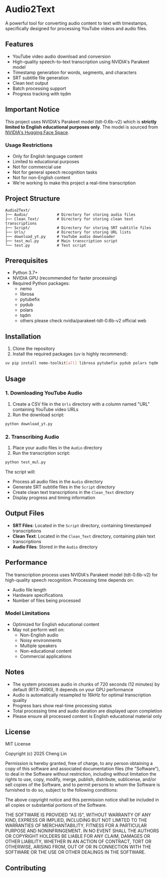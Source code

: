 # Audio2Text

A powerful tool for converting audio content to text with timestamps, specifically designed for processing YouTube videos and audio files.

## Features

- YouTube video audio download and conversion
- High-quality speech-to-text transcription using NVIDIA's Parakeet model
- Timestamp generation for words, segments, and characters
- SRT subtitle file generation
- Clean text output
- Batch processing support
- Progress tracking with tqdm

## Important Notice

This project uses NVIDIA's Parakeet model (tdt-0.6b-v2) which is **strictly limited to English educational purposes only**. The model is sourced from [NVIDIA's Hugging Face Space](https://huggingface.co/spaces/nvidia/parakeet-tdt-0.6b-v2).

### Usage Restrictions
- Only for English language content
- Limited to educational purposes
- Not for commercial use
- Not for general speech recognition tasks
- Not for non-English content
- We're working to make this project a real-time transcription

## Project Structure

```
Audio2Text/
├── Audio/             # Directory for storing audio files
├── Clean_Text/        # Directory for storing clean text transcriptions
├── Script/            # Directory for storing SRT subtitle files
├── Urls/              # Directory for storing URL lists
├── download_yt.py     # YouTube audio downloader
├── test_mul.py        # Main transcription script
└── test.py            # Test script
```

## Prerequisites

- Python 3.7+
- NVIDIA GPU (recommended for faster processing)
- Required Python packages:
  - nemo
  - librosa
  - pytubefix
  - pydub
  - polars
  - tqdm
  - others please check nvidia/parakeet-tdt-0.6b-v2 official web

## Installation

1. Clone the repository
2. Install the required packages (uv is highly recommend):
```bash
uv pip install nemo-toolkit[all] librosa pytubefix pydub polars tqdm
```

## Usage

### 1. Downloading YouTube Audio

1. Create a CSV file in the `Urls` directory with a column named "URL" containing YouTube video URLs
2. Run the download script:
```bash
python download_yt.py
```

### 2. Transcribing Audio

1. Place your audio files in the `Audio` directory
2. Run the transcription script:
```bash
python test_mul.py
```

The script will:
- Process all audio files in the `Audio` directory
- Generate SRT subtitle files in the `Script` directory
- Create clean text transcriptions in the `Clean_Text` directory
- Display progress and timing information

## Output Files

- **SRT Files**: Located in the `Script` directory, containing timestamped transcriptions
- **Clean Text**: Located in the `Clean_Text` directory, containing plain text transcriptions
- **Audio Files**: Stored in the `Audio` directory

## Performance

The transcription process uses NVIDIA's Parakeet model (tdt-0.6b-v2) for high-quality speech recognition. Processing time depends on:
- Audio file length
- Hardware specifications
- Number of files being processed

### Model Limitations
- Optimized for English educational content
- May not perform well on:
  - Non-English audio
  - Noisy environments
  - Multiple speakers
  - Non-educational content
  - Commercial applications

## Notes

- The system processes audio in chunks of 720 seconds (12 minutes) by default (RTX-4090), It depends on your GPU performance
- Audio is automatically resampled to 16kHz for optimal transcription quality
- Progress bars show real-time processing status
- Total processing time and audio duration are displayed upon completion
- Please ensure all processed content is English educational material only

## License

MIT License

Copyright (c) 2025 Cheng Lin

Permission is hereby granted, free of charge, to any person obtaining a copy
of this software and associated documentation files (the "Software"), to deal
in the Software without restriction, including without limitation the rights
to use, copy, modify, merge, publish, distribute, sublicense, and/or sell
copies of the Software, and to permit persons to whom the Software is
furnished to do so, subject to the following conditions:

The above copyright notice and this permission notice shall be included in all
copies or substantial portions of the Software.

THE SOFTWARE IS PROVIDED "AS IS", WITHOUT WARRANTY OF ANY KIND, EXPRESS OR
IMPLIED, INCLUDING BUT NOT LIMITED TO THE WARRANTIES OF MERCHANTABILITY,
FITNESS FOR A PARTICULAR PURPOSE AND NONINFRINGEMENT. IN NO EVENT SHALL THE
AUTHORS OR COPYRIGHT HOLDERS BE LIABLE FOR ANY CLAIM, DAMAGES OR OTHER
LIABILITY, WHETHER IN AN ACTION OF CONTRACT, TORT OR OTHERWISE, ARISING FROM,
OUT OF OR IN CONNECTION WITH THE SOFTWARE OR THE USE OR OTHER DEALINGS IN THE
SOFTWARE.

## Contributing

